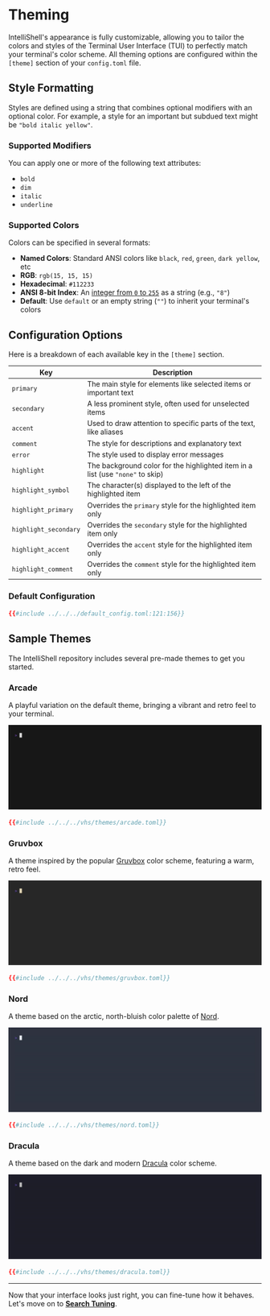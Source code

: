 # Theming

IntelliShell's appearance is fully customizable, allowing you to tailor the colors and styles of the Terminal User
Interface (TUI) to perfectly match your terminal's color scheme. All theming options are configured within the `[theme]`
section of your `config.toml` file.

## Style Formatting

Styles are defined using a string that combines optional modifiers with an optional color. For example, a style for an
important but subdued text might be `"bold italic yellow"`.

### Supported Modifiers

You can apply one or more of the following text attributes:

- `bold`
- `dim`
- `italic`
- `underline`

### Supported Colors

Colors can be specified in several formats:

- **Named Colors**: Standard ANSI colors like `black`, `red`, `green`, `dark yellow`, etc
- **RGB**: `rgb(15, 15, 15)`
- **Hexadecimal**: `#112233`
- **ANSI 8-bit Index**: An [integer from `0` to `255`](https://jonasjacek.github.io/colors/) as a string (e.g., `"8"`)
- **Default**: Use `default` or an empty string (`""`) to inherit your terminal's colors

## Configuration Options

Here is a breakdown of each available key in the `[theme]` section.

| Key                  | Description                                                                    |
| -------------------- | ------------------------------------------------------------------------------ |
| `primary`            | The main style for elements like selected items or important text              |
| `secondary`          | A less prominent style, often used for unselected items                        |
| `accent`             | Used to draw attention to specific parts of the text, like aliases             |
| `comment`            | The style for descriptions and explanatory text                                |
| `error`              | The style used to display error messages                                       |
| `highlight`          | The background color for the highlighted item in a list (use `"none"` to skip) |
| `highlight_symbol`   | The character(s) displayed to the left of the highlighted item                 |
| `highlight_primary`  | Overrides the `primary` style for the highlighted item only                    |
| `highlight_secondary`| Overrides the `secondary` style for the highlighted item only                  |
| `highlight_accent`   | Overrides the `accent` style for the highlighted item only                     |
| `highlight_comment`  | Overrides the `comment` style for the highlighted item only                    |

### Default Configuration

```toml
{{#include ../../../default_config.toml:121:156}}
```

## Sample Themes

The IntelliShell repository includes several pre-made themes to get you started.

### Arcade

A playful variation on the default theme, bringing a vibrant and retro feel to your terminal.

![Arcade Theme Preview](../images/theme_2_arcade.gif)

```toml
{{#include ../../../vhs/themes/arcade.toml}}
```

### Gruvbox

A theme inspired by the popular [Gruvbox](https://github.com/morhetz/gruvbox) color scheme, featuring a warm, retro feel.

![Gruvbox Theme Preview](../images/theme_3_gruvbox.gif)

```toml
{{#include ../../../vhs/themes/gruvbox.toml}}
```

### Nord

A theme based on the arctic, north-bluish color palette of [Nord](https://www.nordtheme.com/).

![Nord Theme Preview](../images/theme_4_nord.gif)

```toml
{{#include ../../../vhs/themes/nord.toml}}
```

### Dracula

A theme based on the dark and modern [Dracula](https://draculatheme.com/) color scheme.

![Dracula Theme Preview](../images/theme_5_dracula.gif)

```toml
{{#include ../../../vhs/themes/dracula.toml}}
```

---

Now that your interface looks just right, you can fine-tune how it behaves. Let's move on to
[**Search Tuning**](./search_tuning.md).
